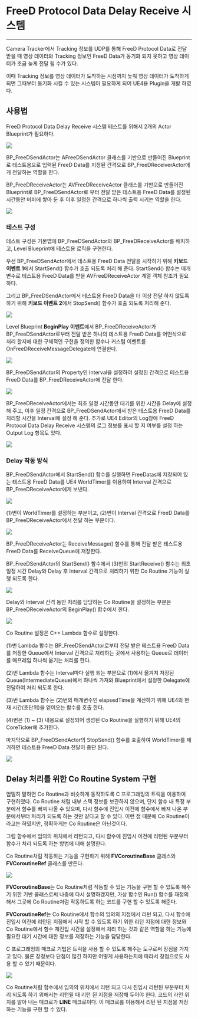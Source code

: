 # FreeD Protocol Data Delay Receive 시스템

------------------------------------------------------------------------------------------------------------------------------------------------------------------------------------

Camera Tracker에서 Tracking 정보를 UDP를 통해 FreeD Protocol Data로 전달 받을 때 영상 데이터와 Tracking 정보인 FreeD Data가 동기화 되지 못하고 영상 데이터가 조금 늦게 전달 될 수가 있다.

이때 Tracking 정보를 영상 데이터가 도착하는 시점까지 늦춰 영상 데이터가 도착하게 되면 그때부터 동기화 시킬 수 있는 시스템이 필요하게 되어 UE4용 Plugin을 개발 하였다.

## 사용법

FreeD Protocol Data Delay Receive 시스템 테스트를 위해서 2개의 Actor Blueprint가 필요하다.

![](https://github.com/Devcoder-IndieWorks/FreeDReceivePluginSample/blob/master/Images/Test_Blueprint_Actors.png)

BP_FreeDSendActor는 AFreeDSendActor 클래스를 기반으로 만들어진 Blueprint로 테스트용으로 입력된 FreeD Data를 지정된 간격으로 BP_FreeDReceiverActor에게 전달하는 역할을 한다.

BP_FreeDReceiveActor는 AVFreeDReceiveActor 클래스를 기반으로 만들어진 Blueprint로 BP_FreeDSendActor로 부터 전달 받은 테스트용 FreeD Data를 설정된 시간동안 버퍼에 쌓아 둔 후 이후 일정한 간격으로 하나씩 출력 시키는 역할을 한다.

![](https://github.com/Devcoder-IndieWorks/FreeDReceivePluginSample/blob/master/Images/Test_FreeD_Datas.png)

### 테스트 구성

테스트 구성은 기본맵에 BP_FreeDSendActor와 BP_FreeDReceiveActor를 배치하고, Level Blueprint에 테스트용 로직을 구현한다.

우선 BP_FreeDSendActor에서 테스트용 FreeD Data 전달을 시작하기 위해 **키보드 이벤트 1**에서 StartSend() 함수가 호출 되도록 처리 해 준다. StartSend() 함수는 매개변수로 테스트용 FreeD Data를 받을 AVFreeDReceiveActor 계열 객체 참조가 필요하다.

그리고 BP_FreeDSendActor에서 테스트용 FreeD Data을 더 이상 전달 하지 않도록 하기 위해 **키보드 이벤트 2**에서 StopSend() 함수가 호출 되도록 처리해 준다.

![](https://github.com/Devcoder-IndieWorks/FreeDReceivePluginSample/blob/master/Images/Test_BP_FreeDSendActor_Code.png)

Level Blueprint **BeginPlay 이벤트**에서 BP_FreeDReceiveActor가 BP_FreeDSendActor로부터 전달 받은 하나의 테스트용 FreeD Data를 어떤식으로 처리 할지에 대한 구체적인 구현을 정의한 함수나 커스텀 이벤트를 OnFreeDReceiveMessageDelegate에 연결한다.

![](https://github.com/Devcoder-IndieWorks/FreeDReceivePluginSample/blob/master/Images/Test_BP_FreeDReceiveActor_Code.png)

BP_FreeDSendActor의 Property인 Interval을 설정하여 설정된 간격으로 테스트용 FreeD Data를 BP_FreeDReceiveActor에 전달 한다.

![](https://github.com/Devcoder-IndieWorks/FreeDReceivePluginSample/blob/master/Images/BP_FreeDSendActor_Set_Property.png)

BP_FreeDReceiveActor에서는 최초 일정 시간동안 대기를 위한 시간을 Delay에 설정 해 주고, 이후 일정 간격으로 BP_FreeDSendActor에서 받은 테스트용 FreeD Data를 처리할 시간을 Interval에 설정 해 준다. 추가로 UE4 Editor의 Log창에 FreeD Protocol Data Delay Receive 시스템의 로그 정보를 표시 할 지 여부를 설정 하는 Output Log 항목도 있다.

![](https://github.com/Devcoder-IndieWorks/FreeDReceivePluginSample/blob/master/Images/BP_FreeDReceiveActor_Set_Property.png)

### Delay 작동 방식

BP_FreeDSendActor에서 StartSend() 함수를 실행하면 FreeDatas에 저장되어 있는 테스트용 FreeD Data를 UE4 WorldTimer를 이용하여 Interval 간격으로 BP_FreeDReceiveActor에게 보낸다.

![](https://github.com/Devcoder-IndieWorks/FreeDReceivePluginSample/blob/master/Images/AFreeDSendActor_StartSend.png)

(1)번이 WorldTimer를 설정하는 부분이고, (2)번이 Interval 간격으로 FreeD Data를 BP_FreeDReceiveActor에서 전달 하는 부분이다.

![](https://github.com/Devcoder-IndieWorks/FreeDReceivePluginSample/blob/master/Images/AVFreeDReceiveActor_ReceiveMessage.png)

BP_FreeDReceiveActor는 ReceiveMessage() 함수를 통해 전달 받은 테스트용 FreeD Data를 ReceiveQueue에 저장한다.

BP_FreeDSendActor의 StartSend() 함수에서  (3)번의 StartReceive() 함수는 최초 일정 시간 Delay와 Delay 후 Interval 간격으로 처리하기 위한 Co Routine 기능이 실행 되도록 한다.

![](https://github.com/Devcoder-IndieWorks/FreeDReceivePluginSample/blob/master/Images/AVFreeDReceiveActor_StartReceive.png)

Delay와 Interval 간격 동안 처리를 담당하는 Co Routine을 설정하는 부분은 BP_FreeDReceiveActor의 BeginPlay() 함수에서 한다.

![](https://github.com/Devcoder-IndieWorks/FreeDReceivePluginSample/blob/master/Images/AVFreeDReceiveActor_Begin.png)

Co Routine 설정은 C++ Lambda 함수로 설정한다.

(1)번 Lambda 함수는 BP_FreeDSendActor로부터 전달 받은 테스트용 FreeD Data를 저장한 Queue에서 Interval 간격으로 처리하는 곳에서 사용하는 Queue로 데이터를 매프레임 하나씩 옮기는 처리를 한다.

(2)번 Lambda 함수는 Interval마다 실행 되는 부분으로 (1)에서 옮겨져 저장된 Queue(IntermediateQueue)에서 하나씩 가져와 Blueprint에서 설정한 Delegate에 전달하여 처리 되도록 한다.

(3)번 Lambda 함수는 (2)번의 매개변수인 elapsedTime을 계산하기 위해 UE4의 현재 시간(초단위)을 얻어오는 함수를 호출 한다.

(4)번은 (1) ~ (3)  내용으로 설정되어 생성된 Co Routine을 실행하기 위해 UE4의 CoreTicker에 추가한다.

마지막으로 BP_FreeDSendActor의 StopSend() 함수를 호출하여 WorldTimer를 제거하면 테스트용 FreeD Data 전달이 중단 된다.

![](https://github.com/Devcoder-IndieWorks/FreeDReceivePluginSample/blob/master/Images/AFreeDSendActor_StopSend.png)

## Delay 처리를 위한 Co Routine System 구현

엄밀히 말하면 Co Routine과 비슷하게 동작하도록 C 프로그래밍의 트릭을 이용하여 구현하였다. Co Routine 처럼 내부 스택 정보를 보관하지 않으며, 단지 함수 내 특정 부분에서 함수를 빠져 나올 수 있으며, 다시 함수에 진입시 이전에 함수에서 빠져 나온 부분에서부터 처리가 되도록 하는 것만 같다고 할 수 있다. 이런 점 때문에 Co Routine이라고는 하였지만, 정확하게는 Co Routine은 아닌것이다.

그럼 함수에서 임의의 위치에서 리턴되고, 다시 함수에 진입시 이전에 리턴된 부분부터 함수가 처리 되도록 하는 방법에 대해 설명한다.

Co Routine처럼 작동하는 기능을 구현하기 위해 **FVCoroutineBase** 클래스와 **FVCoroutineRef** 클래스를 만든다.

![](https://github.com/Devcoder-IndieWorks/FreeDReceivePluginSample/blob/master/Images/Coroutine_Classes.png)

**FVCoroutineBase**는 Co Routine처럼 작동할 수 있는 기능을 구현 할 수 있도록 해주기 위한 기반 클래스로써 나중에 다시 설명하겠지만, 가상 함수인 Run() 함수를 재정의해서 그곳에 Co Routine처럼 작동하도록 하는 코드를 구현 할 수 있도록 해준다.

**FVCoroutineRef**는 Co Routine에서 함수의 임의의 지점에서 리턴 되고, 다시 함수에 진입시 이전에 리턴된 지점에서 시작 할 수 있도록 하기 위한 리턴 지점에 대한 정보와 Co Routine에서 함수 재진입 시간을 설정해서 처리 하는 것과 같은 역할을 하는 기능에 필요한 대기 시간에 대한 정보를 저장하는 기능을 담당한다.

C 프로그래밍의 매크로 기법은 트릭을 사용 할 수 있도록 해주는 도구로써 장점을 가지고 있다. 물론 장정보다 단점이 많긴 하지만 어떻게 사용하는지에 따라서 장점으로도 사용 할 수 있기 때문이다.

![](https://github.com/Devcoder-IndieWorks/FreeDReceivePluginSample/blob/master/Images/Coroutine_Macro.png)

Co Routine처럼 함수에서 임의의 위치에서 리턴 되고 다시 진입시 리턴된 부분부터 처리 되도록 하기 위해서는 리턴될 때 리턴 된 지점을 저장해 두어야 한다. 코드의 라인 위치를 알아 내는 매크로가 **LINE** 매크로이다. 이 매크로를 이용해서 리턴 된 지점을 저장하는 기능을 구현 할 수 있다.
